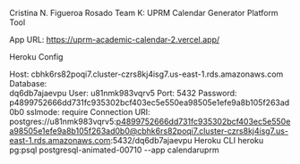 
Cristina N. Figueroa Rosado
Team K: UPRM Calendar Generator Platform Tool



App URL: https://uprm-academic-calendar-2.vercel.app/


Heroku Config

Host:
    cbhk6rs82poqi7.cluster-czrs8kj4isg7.us-east-1.rds.amazonaws.com
Database:   
    dq6db7ajaevpu
User: 
    u81nmk983vqrv5
Port: 
    5432
Password:
    p4899752666dd731fc935302bcf403ec5e550ea98505e1efe9a8b105f263ad0b0
sslmode: 
    require
Connection URI: 
    postgres://u81nmk983vqrv5:p4899752666dd731fc935302bcf403ec5e550ea98505e1efe9a8b105f263ad0b0@cbhk6rs82poqi7.cluster-czrs8kj4isg7.us-east-1.rds.amazonaws.com:5432/dq6db7ajaevpu
Heroku CLI
    heroku pg:psql postgresql-animated-00710 --app calendaruprm
